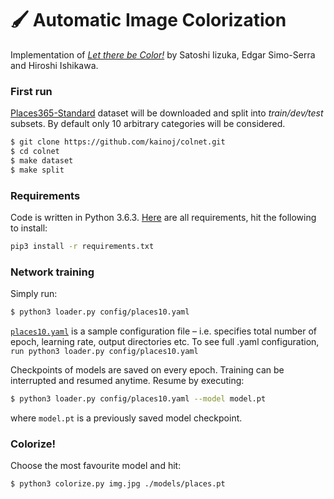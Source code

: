 # 🖌️ Automatic Image Colorization
Implementation of [_Let there be Color!_](http://iizuka.cs.tsukuba.ac.jp/projects/colorization/en/)
by Satoshi Iizuka, Edgar Simo-Serra and Hiroshi Ishikawa.


### First run
[Places365-Standard](http://places2.csail.mit.edu/download.html) 
dataset will be downloaded and split into _train/dev/test_ subsets.
By default only 10 arbitrary categories will be considered.

```bash
$ git clone https://github.com/kainoj/colnet.git
$ cd colnet
$ make dataset
$ make split
```

### Requirements
Code is written in Python 3.6.3. [Here](requirements.txt) are all requirements, hit the following to install:
```bash
pip3 install -r requirements.txt
```


### Network training
Simply run:
```bash
$ python3 loader.py config/places10.yaml
```
[`places10.yaml`](./config/places10.yaml) is a sample configuration file – i.e. specifies 
total number of epoch, learning rate, output directories etc.
To see full .yaml configuration, `run python3 loader.py config/places10.yaml`


Checkpoints of models are saved on every epoch.
Training can be interrupted and resumed anytime.
Resume by executing:
```bash
$ python3 loader.py config/places10.yaml --model model.pt
```
where `model.pt` is a previously saved model checkpoint.

### Colorize!
Choose the most favourite model and hit:
```bash
$ python3 colorize.py img.jpg ./models/places.pt
```
